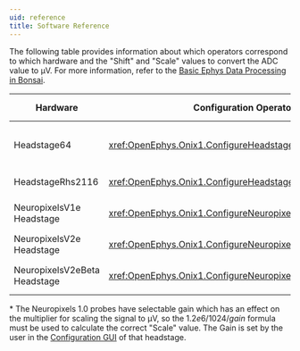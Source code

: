 ```yaml
---
uid: reference
title: Software Reference
---
```


The following table provides information about which operators correspond to which hardware and the "Shift" and "Scale"
values to convert the ADC value to μV. For more information, refer to the 
[Basic Ephys Data Processing in Bonsai](xref:basic-ephys-processing).

| Hardware                         | Configuration Operator                                      | Ephys Device                                                                                                     | Ephys Data Operator                           | Data Frame                                         | Shift  | Scale              |
|----------------------------------|-------------------------------------------------------------|------------------------------------------------------------------------------------------------------------------|-----------------------------------------------|----------------------------------------------------|--------|--------------------|
| Headstage64                      | <xref:OpenEphys.Onix1.ConfigureHeadstage64>                 | [Intan Rhd2164 (amplifier channels)](https://intantech.com/files/Intan_RHD2164_datasheet.pdf)                    | <xref:OpenEphys.Onix1.Rhd2164Data>            | <xref:OpenEphys.Onix1.Rhd2164DataFrame>            | -32768 | 0.195              |
| HeadstageRhs2116                 | <xref:OpenEphys.Onix1.ConfigureHeadstageRhs2116>            | [Intan Rhs2116](https://intantech.com/files/Intan_RHS2116_datasheet.pdf)                                         | <xref:OpenEphys.Onix1.Rhs2116Data>            | <xref:OpenEphys.Onix1.Rhs2116DataFrame>            | -32768 | 0.195              |
| NeuropixelsV1e<wbr>Headstage     | <xref:OpenEphys.Onix1.ConfigureNeuropixelsV1eHeadstage>     | [Neuropixels 1.0 probe (AP)](https://www.neuropixels.org/_files/ugd/328966_c5e4d31e8a974962b5eb8ec975408c9f.pdf) | <xref:OpenEphys.Onix1.NeuropixelsV1eData>     | <xref:OpenEphys.Onix1.NeuropixelsV1DataFrame>      | -512   | $1.2e6/1024/gain$* |
| NeuropixelsV2e<wbr>Headstage     | <xref:OpenEphys.Onix1.ConfigureNeuropixelsV2eHeadstage>     | [Neuropixels 2.0 probe](https://www.neuropixels.org/_files/ugd/328966_2b39661f072d405b8d284c3c73588bc6.pdf)      | <xref:OpenEphys.Onix1.NeuropixelsV2eData>     | <xref:OpenEphys.Onix1.NeuropixelsV2eDataFrame>     | -2048  | 3.05176            |
| NeuropixelsV2eBeta<wbr>Headstage | <xref:OpenEphys.Onix1.ConfigureNeuropixelsV2eBetaHeadstage> | Neuropixels 2.0 Beta probe                                                                                       | <xref:OpenEphys.Onix1.NeuropixelsV2eBetaData> | <xref:OpenEphys.Onix1.NeuropixelsV2eBetaDataFrame> | -8192  | 0.7629             |

\* The Neuropixels 1.0 probes have selectable gain which has an effect on the multiplier for scaling the signal to μV,
so the $1.2e6/1024/gain$ formula must be used to calculate the correct "Scale" value. The Gain is set by the user in the
[Configuration GUI](xref:np1e_gui) of that headstage.

